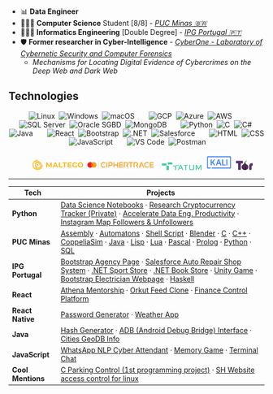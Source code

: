 - 📊 **Data Engineer**
- 👨🏻‍💻 **Computer Science** Student [8/8] - [_PUC Minas 🇧🇷_](https://computacao.pucpcaldas.br/)
- 👨🏻‍💻 **Informatics Engineering** [Double Degree] - [_IPG Portugal 🇵🇹_](https://politecnicoguarda.pt/)
- 🛡️ **Former researcher in Cyber-Intelligence** - [_CyberOne - Laboratory of Cybernetic Security and Computer Forensics_](https://sites.google.com/view/cyberonelab)
  - _Mechanisms for Locating Digital Evidence of Cybercrimes on the Deep Web and Dark Web_

## Technologies
<div align="center" style="pointer-events: none;">
  <!-- Sistemas Operacionais -->
  <img title="Linux"    height="30" src="https://cdn.jsdelivr.net/gh/devicons/devicon/icons/linux/linux-original.svg"/>
  <img width="0"/>
  <img title="Windows"  height="30" src="https://cdn.jsdelivr.net/gh/devicons/devicon/icons/windows8/windows8-original.svg"/>
  <img width="0"/>
  <img title="macOS"    height="30" src="https://cdn.simpleicons.org/apple/B0BEC5"/>

  <!-- Nuvem -->
  <img width="20"/>
  <img title="GCP"    height="30" src="https://skillicons.dev/icons?i=gcp"/>
  <img width="0"/>
  <img title="Azure"  height="30" src="https://skillicons.dev/icons?i=azure"/>
  <img width="0"/>
  <img title="AWS"    height="30" src="https://skillicons.dev/icons?i=aws"/>

  <!-- Bancos de Dados -->
  <img width="20"/>
  <img title="SQL Server"  height="30" src="https://cdn.jsdelivr.net/gh/devicons/devicon/icons/microsoftsqlserver/microsoftsqlserver-plain.svg"/>
  <img width="0"/>
  <img title="Oracle SGBD" height="30" src="https://upload.wikimedia.org/wikipedia/commons/e/e1/Oracle_Corporation_logo.svg"/>
  <img width="0"/>
  <img title="MongoDB"     height="30" src="https://skillicons.dev/icons?i=mongodb"/>

  <!-- Linguagens de Programação -->
  <img width="20"/>
  <img title="Python" height="30" src="https://skillicons.dev/icons?i=py"/>
  <img width="0"/>
  <img title="C"      height="30" src="https://skillicons.dev/icons?i=c"/>
  <img width="0"/>
  <img title="C#"     height="30" src="https://skillicons.dev/icons?i=cs"/>
  <img width="0"/>
  <img title="Java"   height="30" src="https://skillicons.dev/icons?i=java"/>

  <!-- Frameworks e Bibliotecas -->
  <img width="20"/>
  <img title="React"      height="30" src="https://skillicons.dev/icons?i=react"/>
  <img width="0"/>
  <img title="Bootstrap"  height="30" src="https://skillicons.dev/icons?i=bootstrap"/>
  <img width="0"/>
  <img title=".NET"       height="30" src="https://skillicons.dev/icons?i=dotnet"/>
  <img width="0"/>
  <img title="Salesforce" height="30" src="https://cdn.jsdelivr.net/gh/devicons/devicon/icons/salesforce/salesforce-original.svg"/>
  
  <!-- Desenvolvimento Web -->
  <img width="20"/>
  <img title="HTML"       height="30" src="https://skillicons.dev/icons?i=html"/>
  <img width="0"/>
  <img title="CSS"        height="30" src="https://skillicons.dev/icons?i=css"/>
  <img width="0"/>
  <img title="JavaScript" height="30" src="https://skillicons.dev/icons?i=js"/>

  <!-- Ferramentas de Desenvolvimento -->
  <img width="20"/>
  <img title="VS Code" height="30" src="https://skillicons.dev/icons?i=vscode"/>
  <img width="0"/>
  <img title="Postman" height="30" src="https://skillicons.dev/icons?i=postman"/>

  <br>
  <br>
  
  <!-- Ferramentas Forense -->
  <img width="20"/>
  <img title="Maltego"     height="20" height="30" src="images/icons/maltego.png">
  <img width="0"/>
  <img title="CipherTrace" height="20" height="30" src="images/icons/ciphertrace.png">
  <img width="0"/>
  <img title="TATUM"       height="15" height="30" src="images/icons/tatum.png">
  <img width="0"/>
  <img title="Kali Linux"  height="30" height="30" src="images/icons/kali.svg">
  <img width="0"/>
  <img title="TOR"         height="20" height="30" src="images/icons/tor.png">
</div>

<hr>

| Tech              | Projects                                                                                                                                                                                                                                                                                                                                                                                                                                                                                                                                                                                                                                                                                                                                                                                                                                                                                                                                                                                                                                                                                                                                                                                                                                                                                                              |
| ----------------- | --------------------------------------------------------------------------------------------------------------------------------------------------------------------------------------------------------------------------------------------------------------------------------------------------------------------------------------------------------------------------------------------------------------------------------------------------------------------------------------------------------------------------------------------------------------------------------------------------------------------------------------------------------------------------------------------------------------------------------------------------------------------------------------------------------------------------------------------------------------------------------------------------------------------------------------------------------------------------------------------------------------------------------------------------------------------------------------------------------------------------------------------------------------------------------------------------------------------------------------------------------------------------------------------------------------------- |
| **Python**        | [Data Science Notebooks](https://github.com/lucaslealll/puc-ciencia-computacao?tab=readme-ov-file#data-analysis-and-manipulation) · [Research Cryptocurrency Tracker (Private)](https://github.com/lucaslealll/pibic-projeto-28131-2022-cripto-tracker) · [Accelerate Data Eng. Productivity](https://github.com/lucaslealll/data-task-accelerator) · [Instagram Map Followers & Unfollowers](https://github.com/lucaslealll/instagram-followers-unfollowers)                                                                                                                                                                                                                                                                                                                                                                                                                                                                                                                                                                                                                                                                                                                                                                                                                                                         |
| **PUC Minas**     | [Assembly](https://github.com/lucaslealll/assembly-mips) · [Automatons](https://github.com/lucaslealll/puc-ciencia-computacao?tab=readme-ov-file#-automatons) · [Shell Script](https://github.com/lucaslealll/estudo-shell-script) · [Blender](https://github.com/lucaslealll/puc-ciencia-computacao?tab=readme-ov-file#-blender) · [C](https://github.com/lucaslealll/puc-ciencia-computacao?tab=readme-ov-file#-c) · [C++](https://github.com/lucaslealll/puc-ciencia-computacao?tab=readme-ov-file#-c-1) · [CoppeliaSim](https://github.com/lucaslealll/puc-ciencia-computacao?tab=readme-ov-file#-coppeliasim---robots-sensors-and-applications) · [Java](https://github.com/lucaslealll/puc-ciencia-computacao?tab=readme-ov-file#-java) · [Lisp](https://github.com/lucaslealll/puc-ciencia-computacao?tab=readme-ov-file#-lisp) · [Lua](https://github.com/lucaslealll/puc-ciencia-computacao?tab=readme-ov-file#-lisp) · [Pascal](https://github.com/lucaslealll/puc-ciencia-computacao?tab=readme-ov-file#-pascal) · [Prolog](https://github.com/lucaslealll/puc-ciencia-computacao?tab=readme-ov-file#-prolog) · [Python](https://github.com/lucaslealll/puc-ciencia-computacao?tab=readme-ov-file#-python-notebook) · [SQL](https://github.com/lucaslealll/puc-ciencia-computacao?tab=readme-ov-file#-sql) |
| **IPG Portugal**  | [Bootstrap Agency Page](https://github.com/lucaslealll/ipg-website-agency) · [Salesforce Auto Repair Shop System](https://github.com/lucaslealll/ipg-autorepair-shop-salesforce) · [.NET Sport Store](https://github.com/lucaslealll/ipg-mvc-sportstore) · [.NET Book Store](https://github.com/lucaslealll/ipg-mvc-bookstore) · [Unity Game](https://github.com/lucaslealll/ipg-cockroaches-invaders-game) · [Bootstrap Electrician Webpage](https://github.com/lucaslealll/ipg-website-electrician) · [Haskell](https://github.com/lucaslealll/ipg-engenharia-informatica/tree/main/Programacao%20Funcional)                                                                                                                                                                                                                                                                                                                                                                                                                                                                                                                                                                                                                                                                                                        |
| **React**         | [Athena Mentorship](https://github.com/athena-mentorship) · [Orkut Feed Clone](https://github.com/lucaslealll/curso-clone-orkut-alura) · [Finance Control Platform](https://github.com/lucaslealll/curso-maratona-discover-2021)                                                                                                                                                                                                                                                                                                                                                                                                                                                                                                                                                                                                                                                                                                                                                                                                                                                                                                                                                                                                                                                                                      |
| **React Native**  | [Password Generator](https://github.com/lucaslealll/password-generator-app) · [Weather App](https://github.com/lucaslealll/react_native-AppClimapp)                                                                                                                                                                                                                                                                                                                                                                                                                                                                                                                                                                                                                                                                                                                                                                                                                                                                                                                                                                                                                                                                                                                                                                   |
| **Java**          | [Hash Generator](https://github.com/lucaslealll/gerador-hash) · [ADB (Android Debug Bridge) Interface](https://github.com/lucaslealll/adb-interface) · [Cities GeoDB Info](https://github.com/lucaslealll/android-geodb-app)                                                                                                                                                                                                                                                                                                                                                                                                                                                                                                                                                                                                                                                                                                                                                                                                                                                                                                                                                                                                                                                                                          |
| **JavaScript**    | [WhatsApp NLP Cyber Attendant](https://github.com/lucaslealll/whatsapp-bot-js) · [Memory Game](https://github.com/lucaslealll/curso-memory-game-js) · [Terminal Chat](https://github.com/lucaslealll/curso-terminal-chat-js)                                                                                                                                                                                                                                                                                                                                                                                                                                                                                                                                                                                                                                                                                                                                                                                                                                                                                                                                                                                                                                                                                          |
| **Cool Mentions** | [C Parking Control (1st programming project)](https://github.com/lucaslealll/puc-ciencia-computacao/blob/main/C/C-Estacionamentos) · [SH Website access control for linux](https://github.com/lucaslealll/linux-hosts-moderator)                                                                                                                                                                                                                                                                                                                                                                                                                                                                                                                                                                                                                                                                                                                                                                                                                                                                                                                                                                                                                                                                                      |
